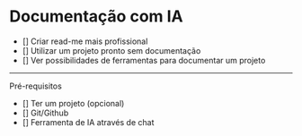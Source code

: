 # Documentação com IA

- [] Criar read-me mais profissional
- [] Utilizar um projeto pronto sem documentação
- [] Ver possibilidades de ferramentas para documentar um projeto

---
Pré-requisitos
- [] Ter um projeto (opcional)
- [] Git/Github
- [] Ferramenta de IA através de chat

